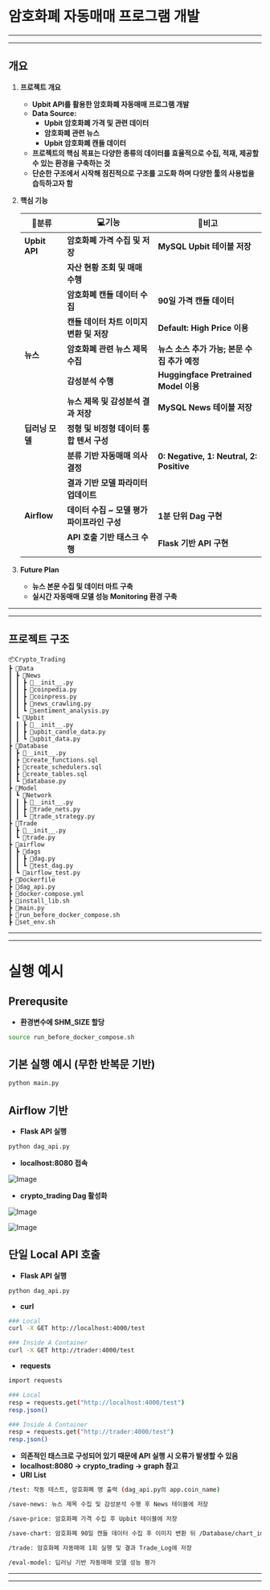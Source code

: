 # 암호화폐 자동매매 프로그램 개발

---

---

## 개요

1. **프로젝트 개요**
    - **Upbit API를 활용한 암호화폐 자동매매 프로그램 개발**
    - **Data Source:**
        - **Upbit 암호화폐 가격 및 관련 데이터**
        - **암호화폐 관련 뉴스**
        - **Upbit 암호화폐 캔들 데이터**
    - **프로젝트의 핵심 목표는 다양한 종류의 데이터를 효율적으로 수집, 적재, 제공할 수 있는 환경을 
    구축하는 것**
    - **단순한 구조에서 시작해 점진적으로 구조를 고도화 하며 다양한 툴의 사용법을 습득하고자 함**
2. **핵심 기능**

    | **📃분류** | **💻기능** | **📒비고** |
    | --- | --- | --- |
    | **Upbit API** | **암호화폐 가격 수집 및 저장** | **MySQL Upbit 테이블 저장** |
    |  | **자산 현황 조회 및 매매 수행** |  |
    |  | **암호화폐 캔들 데이터 수집** | **90일 가격 캔들 데이터** |
    |  | **캔들 데이터 차트 이미지 변환 및 저장** | **Default: High Price 이용** |
    | **뉴스** | **암호화폐 관련 뉴스 제목 수집** | **뉴스 소스 추가 가능; 본문 수집 추가 예정** |
    |  | **감성분석 수행** | **Huggingface Pretrained Model 이용** |
    |  | **뉴스 제목 및 감성분석 결과 저장** | **MySQL News 테이블 저장** |
    | **딥러닝 모델** | **정형 및 비정형 데이터 통합 텐서 구성** |  |
    |  | **분류 기반 자동매매 의사결정** | **0: Negative, 1: Neutral, 2: Positive** |
    |  | **결과 기반 모델 파라미터 업데이트** |  |
    | **Airflow** | **데이터 수집 ~ 모델 평가 파이프라인 구성** | **1분 단위 Dag 구현** |
    |  | **API 호출 기반 태스크 수행** | **Flask 기반 API 구현** |
3. **Future Plan**
    - **뉴스 본문 수집 및 데이터 마트 구축**
    - **실시간 자동매매 모델 성능 Monitoring 환경 구축**

---

---

## 프로젝트 구조

```
📦Crypto_Trading
┣ 📂Data
┃ ┣ 📂News
┃ ┃ ┣ 📜__init__.py
┃ ┃ ┣ 📜coinpedia.py
┃ ┃ ┣ 📜coinpress.py
┃ ┃ ┣ 📜news_crawling.py
┃ ┃ ┗ 📜sentiment_analysis.py
┃ ┗ 📂Upbit
┃ ┃ ┣ 📜__init__.py
┃ ┃ ┣ 📜upbit_candle_data.py
┃ ┃ ┗ 📜upbit_data.py
┣ 📂Database
┃ ┣ 📜__init__.py
┃ ┣ 📜create_functions.sql
┃ ┣ 📜create_schedulers.sql
┃ ┣ 📜create_tables.sql
┃ ┗ 📜database.py
┣ 📂Model
┃ ┗ 📂Network
┃ ┃ ┣ 📜__init__.py
┃ ┃ ┣ 📜trade_nets.py
┃ ┃ ┗ 📜trade_strategy.py
┣ 📂Trade
┃ ┣ 📜__init__.py
┃ ┗ 📜trade.py
┣ 📂airflow
┃ ┣ 📂dags
┃ ┃ ┣ 📜dag.py
┃ ┃ ┗ 📜test_dag.py
┃ ┗ 📜airflow_test.py
┣ 📜Dockerfile
┣ 📜dag_api.py
┣ 📜docker-compose.yml
┣ 📜install_lib.sh
┣ 📜main.py
┣ 📜run_before_docker_compose.sh
┣ 📜set_env.sh
```

---

---

# 실행 예시

## Prerequsite

- **환경변수에 SHM_SIZE 할당**

```bash
source run_before_docker_compose.sh
```

## 기본 실행 예시 (무한 반복문 기반)

```bash
python main.py
```

## Airflow 기반

- **Flask API 실행**

```bash
python dag_api.py
```

- **localhost:8080 접속**

![Image](https://github.com/user-attachments/assets/4c20387b-0e2b-4c7c-85f6-ea0034637500)

- **crypto_trading Dag 활성화**

![Image](https://github.com/user-attachments/assets/52b6a19a-0bbb-43e0-88be-62b595d3d7f2)

![Image](https://github.com/user-attachments/assets/dc5abff5-5c4b-4604-bb8e-1385569d84f6)

## 단일 Local API 호출

- **Flask API 실행**

```bash
python dag_api.py
```

- **curl**

```bash
### Local
curl -X GET http://localhost:4000/test

### Inside A Container
curl -X GET http://trader:4000/test
```

- **requests**

```bash
import requests

### Local
resp = requests.get("http://localhost:4000/test")
resp.json()

### Inside A Container
resp = requests.get("http://trader:4000/test")
resp.json()
```

- **의존적인 태스크로 구성되어 있기 때문에 API 실행 시 오류가 발생할 수 있음**
- **localhost:8080 → crypto_trading → graph 참고**
- **URI List**

```bash
/test: 작동 테스트, 암호화폐 명 출력 (dag_api.py의 app.coin_name)

/save-news: 뉴스 제목 수집 및 감성분석 수행 후 News 테이블에 저장

/save-price: 암호화폐 가격 수집 후 Upbit 테이블에 저장

/save-chart: 암호화폐 90일 캔들 데이터 수집 후 이미지 변환 뒤 /Database/chart_images에 저장

/trade: 암호화폐 자동매매 1회 실행 및 결과 Trade_Log에 저장

/eval-model: 딥러닝 기반 자동매매 모델 성능 평가
```

---

---
